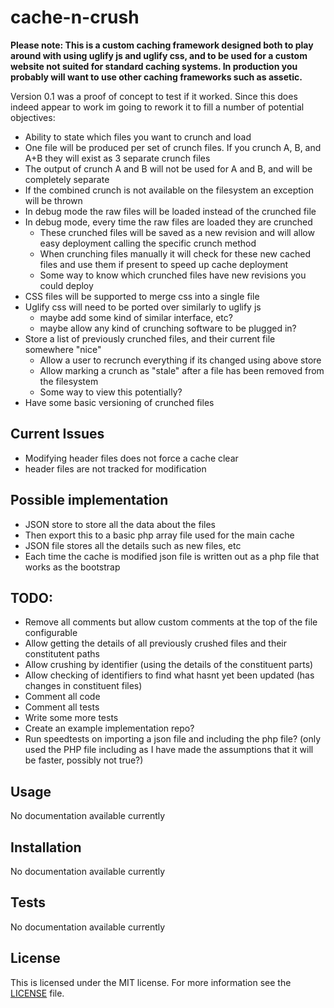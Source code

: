 cache-n-crush
=============

**Please note: This is a custom caching framework designed both to play around with using uglify js
 and uglify css, and to be used for a custom website not suited for standard caching systems.
 In production you probably will want to use other caching frameworks such as assetic.**

Version 0.1 was a proof of concept to test if it worked.
Since this does indeed appear to work im going to rework it to fill a number of potential objectives:

* Ability to state which files you want to crunch and load 
* One file will be produced per set of crunch files. If you crunch A, B, and A+B they will exist as 3 separate crunch files
* The output of crunch A and B will not be used for A and B, and will be completely separate
* If the combined crunch is not available on the filesystem an exception will be thrown
* In debug mode the raw files will be loaded instead of the crunched file
* In debug mode, every time the raw files are loaded they are crunched
    * These crunched files will be saved as a new revision and will allow easy deployment calling the specific crunch method
    * When crunching files manually it will check for these new cached files and use them if present to speed up cache deployment
    * Some way to know which crunched files have new revisions you could deploy
* CSS files will be supported to merge css into a single file
* Uglify css will need to be ported over similarly to uglify js
    * maybe add some kind of similar interface, etc?
    * maybe allow any kind of crunching software to be plugged in?
* Store a list of previously crunched files, and their current file somewhere "nice"
    * Allow a user to recrunch everything if its changed using above store
    * Allow marking a crunch as "stale" after a file has been removed from the filesystem
    * Some way to view this potentially?
* Have some basic versioning of crunched files

Current Issues
--------------

* Modifying header files does not force a cache clear
* header files are not tracked for modification



Possible implementation
-----------------------

* JSON store to store all the data about the files
* Then export this to a basic php array file used for the main cache
* JSON file stores all the details such as new files, etc
* Each time the cache is modified json file is written out as a php file that works as the bootstrap

TODO:
-----

* Remove all comments but allow custom comments at the top of the file configurable
* Allow getting the details of all previously crushed files and their constitutent paths
* Allow crushing by identifier (using the details of the constituent parts)
* Allow checking of identifiers to find what hasnt yet been updated (has changes in constituent files)
* Comment all code
* Comment all tests
* Write some more tests
* Create an example implementation repo?
* Run speedtests on importing a json file and including the php file?
(only used the PHP file including as I have made the 
assumptions that it will be faster, possibly not true?)


Usage
-----

No documentation available currently

Installation
------------

No documentation available currently

Tests
-----

No documentation available currently

License
-------

This is licensed under the MIT license. For more information see the [LICENSE](LICENSE) file.

